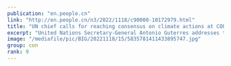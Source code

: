```yaml
---
publication: "en.people.cn"
link: "http://en.people.cn/n3/2022/1118/c90000-10172979.html"
title: "UN chief calls for reaching consensus on climate actions at COP27 - People's Daily Online"
excerpt: "United Nations Secretary-General Antonio Guterres addresses the opening of the Sharm El-Sheikh"
image: "/mediafile/pic/BIG/20221118/15/5835781411433895747.jpg"
group: con
rank: 9
---
```

